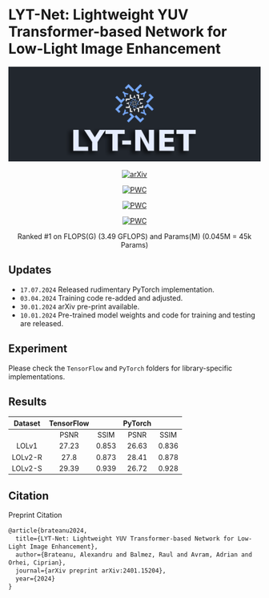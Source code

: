 # LYT-Net: Lightweight YUV Transformer-based Network for Low-Light Image Enhancement

<div align="center">
  
![Logo](./figs/Logo.png)

[![arXiv](https://img.shields.io/badge/arxiv-paper-179bd3)](https://arxiv.org/abs/2401.15204)
	
[![PWC](https://img.shields.io/endpoint.svg?url=https://paperswithcode.com/badge/lyt-net-lightweight-yuv-transformer-based/low-light-image-enhancement-on-lol)](https://paperswithcode.com/sota/low-light-image-enhancement-on-lol?p=lyt-net-lightweight-yuv-transformer-based)
	
[![PWC](https://img.shields.io/endpoint.svg?url=https://paperswithcode.com/badge/lyt-net-lightweight-yuv-transformer-based/low-light-image-enhancement-on-lolv2)](https://paperswithcode.com/sota/low-light-image-enhancement-on-lolv2?p=lyt-net-lightweight-yuv-transformer-based)

[![PWC](https://img.shields.io/endpoint.svg?url=https://paperswithcode.com/badge/lyt-net-lightweight-yuv-transformer-based/low-light-image-enhancement-on-lolv2-1)](https://paperswithcode.com/sota/low-light-image-enhancement-on-lolv2-1?p=lyt-net-lightweight-yuv-transformer-based)

Ranked #1 on FLOPS(G) (3.49 GFLOPS) and Params(M) (0.045M = 45k Params)
</div>

## Updates
<!-- - `12.01.2024`: text update -->
- `17.07.2024` Released rudimentary PyTorch implementation.
- `03.04.2024` Training code re-added and adjusted.
- `30.01.2024` arXiv pre-print available.
- `10.01.2024` Pre-trained model weights and code for training and testing are released.

## Experiment
Please check the ```TensorFlow``` and ```PyTorch``` folders for library-specific implementations.

## Results

| Dataset  | TensorFlow |           | PyTorch |           |
|:--------:|:----------:|:---------:|:-------:|:---------:|
|          | PSNR       | SSIM      | PSNR    | SSIM      |
|  LOLv1   |  27.23     |  0.853    | 26.63   |  0.836    |
| LOLv2-R  |  27.8      |  0.873    | 28.41   |  0.878    |
| LOLv2-S  |  29.39     |  0.939    | 26.72   |  0.928    |


## Citation
Preprint Citation
```
@article{brateanu2024,
  title={LYT-Net: Lightweight YUV Transformer-based Network for Low-Light Image Enhancement},
  author={Brateanu, Alexandru and Balmez, Raul and Avram, Adrian and Orhei, Ciprian},
  journal={arXiv preprint arXiv:2401.15204},
  year={2024}
}
```
